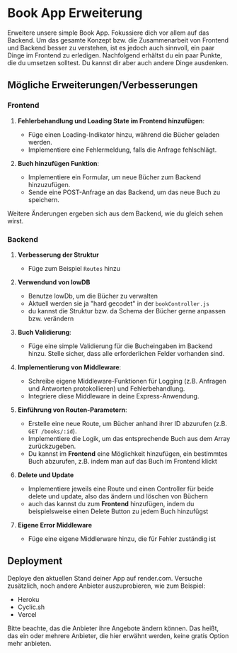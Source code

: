 # Book App Erweiterung
Erweitere unsere simple Book App. Fokussiere dich vor allem auf das Backend. Um das gesamte Konzept bzw. die Zusammenarbeit von Frontend und Backend besser zu verstehen, ist es jedoch auch sinnvoll, ein paar Dinge im Frontend zu erledigen. Nachfolgend erhältst du ein paar Punkte, die du umsetzen solltest. Du kannst dir aber auch andere Dinge ausdenken.

## Mögliche Erweiterungen/Verbesserungen

### Frontend

1. **Fehlerbehandlung und Loading State im Frontend hinzufügen**:
   - Füge einen Loading-Indikator hinzu, während die Bücher geladen werden.
   - Implementiere eine Fehlermeldung, falls die Anfrage fehlschlägt.
  
2. **Buch hinzufügen Funktion**:
   - Implementiere ein Formular, um neue Bücher zum Backend hinzuzufügen.
   - Sende eine POST-Anfrage an das Backend, um das neue Buch zu speichern.

Weitere Änderungen ergeben sich aus dem Backend, wie du gleich sehen wirst.



### Backend

1. **Verbesserung der Struktur**
   - Füge zum Beispiel `Routes` hinzu 

2. **Verwendund von lowDB**
   - Benutze lowDb, um die Bücher zu verwalten
   - Aktuell werden sie ja "hard gecodet" in der `bookController.js`
   - du kannst die Struktur bzw. da Schema der Bücher gerne anpassen bzw. verändern
   
3. **Buch Validierung**:
   - Füge eine simple Validierung für die Bucheingaben im Backend hinzu. Stelle sicher, dass alle erforderlichen Felder vorhanden sind.

4. **Implementierung von Middleware**:
   - Schreibe eigene Middleware-Funktionen für Logging (z.B. Anfragen und Antworten protokollieren) und Fehlerbehandlung.
   - Integriere diese Middleware in deine Express-Anwendung.

5. **Einführung von Routen-Parametern**:
   - Erstelle eine neue Route, um Bücher anhand ihrer ID abzurufen (z.B. `GET /books/:id`).
   - Implementiere die Logik, um das entsprechende Buch aus dem Array zurückzugeben.
   - Du kannst im **Frontend** eine Möglichkeit hinzufügen, ein bestimmtes Buch abzurufen, z.B. indem man auf das Buch im Frontend klickt

6. **Delete und Update**
   - Implementiere jeweils eine Route und einen Controller für beide delete und update, also das ändern und löschen von Büchern
   - auch das kannst du zum **Frontend** hinzufügen, indem du beispielsweise einen Delete Button zu jedem Buch hinzufügst
   
     
8. **Eigene Error Middleware**
   - Füge eine eigene Middlerware hinzu, die für Fehler zuständig ist

## Deployment
Deploye den aktuellen Stand deiner App auf render.com. Versuche zusätzlich, noch andere Anbieter auszuprobieren, wie zum Beispiel:
- Heroku
- Cyclic.sh
- Vercel

Bitte beachte, das die Anbieter ihre Angebote ändern können. Das heißt, das ein oder mehrere Anbieter, die hier erwähnt werden, keine gratis Option mehr anbieten.

